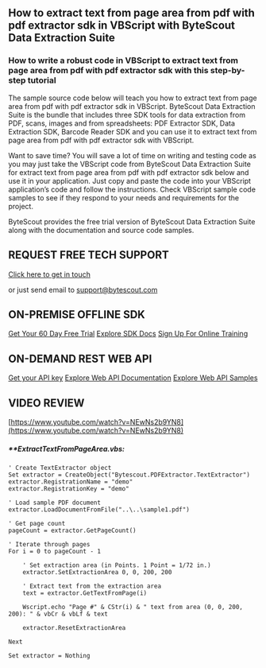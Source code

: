 ## How to extract text from page area from pdf with pdf extractor sdk in VBScript with ByteScout Data Extraction Suite

### How to write a robust code in VBScript to extract text from page area from pdf with pdf extractor sdk with this step-by-step tutorial

The sample source code below will teach you how to extract text from page area from pdf with pdf extractor sdk in VBScript. ByteScout Data Extraction Suite is the bundle that includes three SDK tools for data extraction from PDF, scans, images and from spreadsheets: PDF Extractor SDK, Data Extraction SDK, Barcode Reader SDK and you can use it to extract text from page area from pdf with pdf extractor sdk with VBScript.

Want to save time? You will save a lot of time on writing and testing code as you may just take the VBScript code from ByteScout Data Extraction Suite for extract text from page area from pdf with pdf extractor sdk below and use it in your application. Just copy and paste the code into your VBScript application’s code and follow the instructions. Check VBScript sample code samples to see if they respond to your needs and requirements for the project.

ByteScout provides the free trial version of ByteScout Data Extraction Suite along with the documentation and source code samples.

## REQUEST FREE TECH SUPPORT

[Click here to get in touch](https://bytescout.zendesk.com/hc/en-us/requests/new?subject=ByteScout%20Data%20Extraction%20Suite%20Question)

or just send email to [support@bytescout.com](mailto:support@bytescout.com?subject=ByteScout%20Data%20Extraction%20Suite%20Question) 

## ON-PREMISE OFFLINE SDK 

[Get Your 60 Day Free Trial](https://bytescout.com/download/web-installer?utm_source=github-readme)
[Explore SDK Docs](https://bytescout.com/documentation/index.html?utm_source=github-readme)
[Sign Up For Online Training](https://academy.bytescout.com/)


## ON-DEMAND REST WEB API

[Get your API key](https://pdf.co/documentation/api?utm_source=github-readme)
[Explore Web API Documentation](https://pdf.co/documentation/api?utm_source=github-readme)
[Explore Web API Samples](https://github.com/bytescout/ByteScout-SDK-SourceCode/tree/master/PDF.co%20Web%20API)

## VIDEO REVIEW

[https://www.youtube.com/watch?v=NEwNs2b9YN8](https://www.youtube.com/watch?v=NEwNs2b9YN8)




<!-- code block begin -->

##### ****ExtractTextFromPageArea.vbs:**
    
```
' Create TextExtractor object
Set extractor = CreateObject("Bytescout.PDFExtractor.TextExtractor")
extractor.RegistrationName = "demo"
extractor.RegistrationKey = "demo"

' Load sample PDF document
extractor.LoadDocumentFromFile("..\..\sample1.pdf")

' Get page count
pageCount = extractor.GetPageCount()

' Iterate through pages
For i = 0 to pageCount - 1

	' Set extraction area (in Points. 1 Point = 1/72 in.)
	extractor.SetExtractionArea 0, 0, 200, 200
	
	' Extract text from the extraction area
	text = extractor.GetTextFromPage(i)

	Wscript.echo "Page #" & CStr(i) & " text from area (0, 0, 200, 200): " & vbCr & vbLf & text

	extractor.ResetExtractionArea
	
Next

Set extractor = Nothing


```

<!-- code block end -->